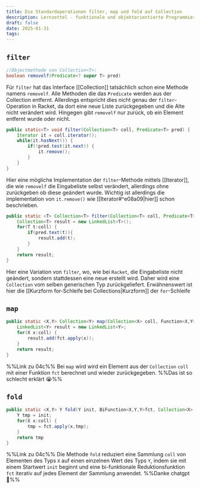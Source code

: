 ```yaml
---
title: Die Standardoperationen filter, map und fold auf Collection
description: Lernzettel - funktionale und objektorientierte Programmierung
draft: false
date: 2025-01-31
tags:
---
```

## `filter`
```java
//Objectmethode von Collection<T>:
boolean removelf(Predicate<? super T> pred)
```
Für `filter` hat das Interface [[Collection]] tatsächlich schon eine Methode namens `removelf`. Alle Methoden die das `Predicate` werden aus der Collection entfernt. Allerdings entspricht dies nicht genau der `filter`-Operation in Racket, da dort eine neue Liste zurückgegeben und die Alte nicht verändert wird. Hingegen gibt `removelf` nur zurück, ob ein Element entfernt wurde oder nicht.

```java
public static<T> void filter(Collection<T> coll, Predicate<T> pred) {
	Iterator it = coll.iterator();
	while(it.hasNext()) {
		if(!pred.test(it.next)) {
			it.remove();
		}
	}
}
```
Hier eine mögliche Implementation der `filter`-Methode mittels [[Iterator]], die wie `removelf` die Eingabeliste selbst verändert, allerdings ohne zurückgeben ob diese geändert wurde. Wichtig ist allerdings die implementation von `it.remove()` wie [[Iterator#^e08a09|hier]] schon beschrieben.

```java
public static <T> Collection<T> filter(Collection<T> coll, Predicate<T> pred) {
	Collection<T> result = new LinkedList<T>();
	for(T t:coll) {
		if(pred.text(t)){
			result.add(t);
		}
	}
	return result;
}
```
Hier eine Variation von `filter`, wo, wie bei `Racket`, die Eingabeliste nicht geändert, sondern stattdessen eine neue erstellt wird. Daher wird eine `Collection` vom selben generischen Typ zurückgeliefert. Erwähnenswert ist hier die [[Kurzform for-Schleife bei Collections|Kurzform]] der `for`-Schleife
## `map`
```java
public static <X,Y> Collection<Y> map(Collection<X> coll, Function<X,Y> fct) {
	LinkedList<Y> result = new LinkedList<Y>;
	for(X x:coll) {
		result.add(fct.apply(x));
	}
	return result;
}
```
%%Link zu 04c%%
Bei `map` wird wird ein Element aus der `Collection` `coll` mit einer Funktion `fct` berechnet und wieder zurückgegeben. %%Das ist so schlecht erklärt 😭%%
## `fold`
```java
public static <X,Y> Y fold(Y init, BiFunction<X,Y,Y>fct, Collection<X> coll) {
	Y tmp = init;
	for(X x:coll) {
		tmp = fct.apply(x,tmp);
	}
	return tmp
}
```
%%Link zu 04c%%
Die Methode `fold` reduziert eine Sammlung `coll` von Elementen des Typs `X` auf einen einzelnen Wert des Typs `Y`, indem sie mit einem Startwert `init` beginnt und eine bi-funktionale Reduktionsfunktion `fct` iterativ auf jedes Element der Sammlung anwendet. %%Danke chatgpt 🙏%%